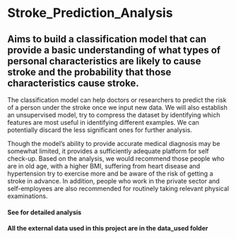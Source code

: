 # Stroke_Prediction_Analysis
## Aims to build a classification model that can provide a basic understanding of what types of personal characteristics are likely to cause stroke and the probability that those characteristics cause stroke.

The classification model can help doctors or
researchers to predict the risk of a person under the stroke once we input new data. We will also establish an unsupervised model, try to compress the dataset by identifying
which features are most useful in identifying different examples. We can
potentially discard the less significant ones for further analysis.

Though the model’s ability to provide accurate medical
diagnosis may be somewhat limited, it provides a sufficiently adequate platform for self check-up. Based on the analysis, we would recommend those people who are in
old age, with a higher BMI, suffering from heart disease and hypertension try to exercise
more and be aware of the risk of getting a stroke in advance. In addition, people who work in
the private sector and self-employees are also recommended for routinely taking relevant
physical examinations.

#### See for detailed analysis
#### All the external data used in this project are in the data_used folder

